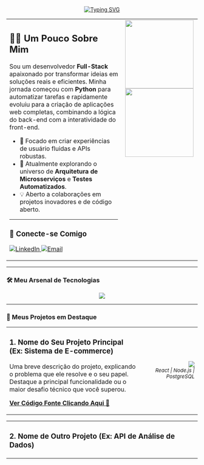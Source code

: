 <div align="center">
  <a href="https://git.io/typing-svg"><img src="https://readme-typing-svg.herokuapp.com?font=Fira+Code&size=30&pause=1000&color=58A6FF&center=true&vCenter=true&width=435&lines=Ol%C3%A1!+Eu+sou+o+Selso+Pacheco;Desenvolvedor+Full-Stack" alt="Typing SVG" /></a>
</div>

<table>
  <tr>
    <td valign="top" width="60%">
      <h2>👨‍💻 Um Pouco Sobre Mim</h2>
      <p align="left">
        Sou um desenvolvedor <strong>Full-Stack</strong> apaixonado por transformar ideias em soluções reais e eficientes. Minha jornada começou com <strong>Python</strong> para automatizar tarefas e rapidamente evoluiu para a criação de aplicações web completas, combinando a lógica do back-end com a interatividade do front-end.
      </p>
      <ul>
        <li>🚀 Focado em criar experiências de usuário fluidas e APIs robustas.</li>
        <li>🌱 Atualmente explorando o universo de <strong>Arquitetura de Microsserviços</strong> e <strong>Testes Automatizados</strong>.</li>
        <li>💡 Aberto a colaborações em projetos inovadores e de código aberto.</li>
      </ul>
      <hr>
      <h3>🤝 Conecte-se Comigo</h3>
      <p align="left">
        <a href="https://www.linkedin.com/in/pachecoselso/" target="_blank">
          <img src="https://img.shields.io/badge/LinkedIn-0077B5?style=for-the-badge&logo=linkedin&logoColor=white" alt="LinkedIn">
        </a>
        <a href="mailto:selsoopacheco@hotmail.com" target="_blank">
          <img src="https://img.shields.io/badge/Email-D14836?style=for-the-badge&logo=gmail&logoColor=white" alt="Email">
        </a>
      </p>
    </td>
    <td valign="top" width="40%">
      <div align="center">
        <a href="https://github.com/devselso">
          <img height="180em" src="https://github-readme-stats.vercel.app/api?username=devselso&show_icons=true&theme=dracula&include_all_commits=true&count_private=true"/>
          <img height="180em" src="https://github-readme-stats.vercel.app/api/top-langs/?username=devselso&layout=compact&langs_count=7&theme=dracula"/>
        </a>
      </div>
    </td>
  </tr>
</table>

---

### 🛠️ Meu Arsenal de Tecnologias

<p align="center">
  <a href="https://skillicons.dev">
    <img src="https://skillicons.dev/icons?i=python,cs,js,ts,html,css,react,nodejs,dotnet,postgresql,git,docker&perline=6" />
  </a>
</p>

---

### 🚀 Meus Projetos em Destaque

<table width="100%">
  <tr>
    <td width="70%">
      <h3>1. Nome do Seu Projeto Principal (Ex: Sistema de E-commerce)</h3>
      <p>Uma breve descrição do projeto, explicando o problema que ele resolve e o seu papel. Destaque a principal funcionalidade ou o maior desafio técnico que você superou.</p>
      <p>
        <a href="[LINK_DO_REPOSITORIO]" target="_blank"><strong>Ver Código Fonte  Clicando Aqui 🔗</strong></a>
      </p>
    </td>
    <td align="right">
      <img src="https://skillicons.dev/icons?i=react,nodejs,postgresql&theme=dark" /><br/>
      <small><em>React | Node.js | PostgreSQL</em></small>
    </td>
  </tr>
</table>

<table width="100%">
  <tr>
    <td width="70%">
      <h3>2. Nome de Outro Projeto (Ex: API de Análise de Dados)</h3>
